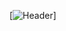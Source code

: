 [![Header](https://raw.githubusercontent.com/MartinHeinz/<OWNER>/<OWNER>/readme_header.png "Header")]
